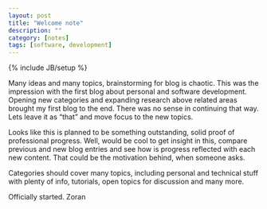 ```yaml
---
layout: post
title: "Welcome note"
description: ""
category: [notes] 
tags: [software, development]
---
```

{% include JB/setup %}

Many ideas and many topics, brainstorming for blog is chaotic. This was the impression with the first blog about personal and software 
development. Opening new categories and expanding research above related areas brought my first blog to the end. There was no sense in 
continuing that way. Lets leave it as “that” and move focus to the new topics.

Looks like this is planned to be something outstanding, solid proof of professional progress. Well, would be cool to get insight in 
this, compare previous and new blog entries and see how is progress reflected with each new content. That could be the motivation 
behind, when someone asks.

Categories should cover many topics, including personal and technical stuff with plenty of info, tutorials, open topics for 
discussion and many more.

Officially started.
Zoran